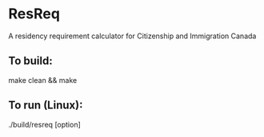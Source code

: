 # ResReq
A residency requirement calculator for Citizenship and Immigration Canada

## To build:
make clean && make

## To run (Linux):
./build/resreq [option] <filename>
